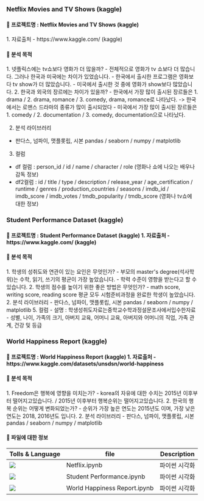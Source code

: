### Netflix Movies and TV Shows (kaggle)

<h4> 💫 프로젝트명 : Netflix Movies and TV Shows (kaggle) </h4>
1. 자료출처
  - https://www.kaggle.com/ (kaggle)
<h4> 🧐 분석 목적 </h4> 
    1. 넷플릭스에는 tv쇼보다 영화가 더 많을까?
      - 전체적으로 영화가 tv 쇼보다 더 많습니다. 그러나 한국과 미국에는 차이가 있었습니다.
      - 한국에서 출시한 프로그램은 영화보다 tv show가 더 많았습니다.
      - 미국에서 출시한 것 중에 영화가 show보다 많았습니다.
    2. 한국과 외국의 장르에는 차이가 있을까?
      - 한국에서 가장 많이 출시된 장르들은 1. drama / 2. drama, romance / 3. comedy, drama, romance로 나타났다. -> 한국에서는 로맨스 드라마의 종류가 많이 출시되었다
      - 미국에서 가장 많이 출시된 장르들은 1. comedy / 2. documentation / 3. comedy, documentation으로 나타났다.

2. 분석 라이브러리 
  - 판다스, 넘파이, 맷플롯립, 시본 pandas / seaborn / numpy / matplotlib
3. 컬럼
  - df 컬럼 : person_id / id / name / character / role (영화나 쇼에 나오는 배우나 감독 정보)
  - df2컬럼 : id / title / type / description / release_year / age_certification / runtime / genres / production_countries / seasons / imdb_id / imdb_score / imdb_votes / tmdb_popularity / tmdb_score (영화나 tv쇼에 대한 정보)

### Student Performance Dataset (kaggle)
<h4> 💫 프로젝트명 : Student Performance Dataset (kaggle)
1. 자료출처
  -  https://www.kaggle.com/ (kaggle)
<h4> 🧐 분석 목적 </h4> 
    1. 학생의 성취도와 연관이 있는 요인은 무엇인가?
      - 부모의 master's degree(석사학위)는 수학, 읽기, 쓰기의 평균이 가장 높았습니다.
      - 학력 수준이 영향을 받는다고 할 수 있습니다.
    2. 학생의 점수를 높이기 위한 좋은 방법은 무엇인가?
      - math score, writing score, reading score 평균 모두 시험준비과정을 완료한 학생이 높았습니다.
2. 분석 라이브러리
  - 판다스, 넘파이, 맷플롯립, 시본 pandas / seaborn / numpy / matplotlib
5. 컬럼
  - 설명 : 학생성취도자료는중학교수학과정설문조사에서입수한자료
  - 성별, 나이, 가족의 크기, 아버지 교육, 어머니 교육, 아버지와 어머니의 직업, 가족 관계, 건강 및 등급

### World Happiness Report (kaggle)
<h4> 💫 프로젝트명 : World Happiness Report (kaggle)
1. 자료출처
  -  https://www.kaggle.com/datasets/unsdsn/world-happiness
<h4> 🧐 분석 목적 </h4> 
    1. Freedom은 행복에 영향을 미치는가?
      - korea의 자유에 대한 수치는 2015년 이후부터 떨어지고있습니다. / 2015년 이후부터 행복순위는 떨어지고있습니다.
    2. 한국의 행복 순위는 어떻게 변화되었는가?
      - 순위가 가장 높은 연도는 2015년도 이며, 가장 낮은 연도는 2018, 2016년도 입니다.
2. 분석 라이브러리
  - 판다스, 넘파이, 맷플롯립, 시본 pandas / seaborn / numpy / matplotlib

<h4> 📎 파일에 대한 정보 </h4>


| Tolls & Language | file | Description |
| ------ | ------ | ------ |
| <img src="https://img.shields.io/badge/Python-3776AB?style=flat-square&logo=Python&logoColor=white"/></a> | Netflix.ipynb | 파이썬 시각화 |
| <img src="https://img.shields.io/badge/Python-3776AB?style=flat-square&logo=Python&logoColor=white"/></a> | Student Performance.ipynb | 파이썬 시각화 |
| <img src="https://img.shields.io/badge/Python-3776AB?style=flat-square&logo=Python&logoColor=white"/></a> | World Happiness Report.ipynb | 파이썬 시각화 |
